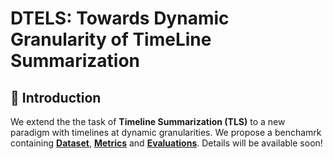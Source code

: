 #  DTELS: Towards Dynamic Granularity of TimeLine Summarization

## 📌 Introduction
We extend the the task of **Timeline Summarization (TLS)** to a new paradigm with timelines at dynamic granularities. We propose a benchamrk containing **[Dataset](#Dataset)**, **[Metrics](#Metrics)** and **[Evaluations](#Evaluations)**. Details will be available soon!



